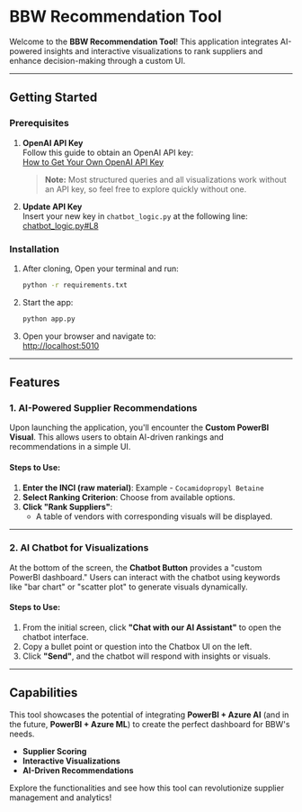 
# BBW Recommendation Tool

Welcome to the **BBW Recommendation Tool**! This application integrates AI-powered insights and interactive visualizations to rank suppliers and enhance decision-making through a custom UI.

---

## **Getting Started**

### **Prerequisites**
1. **OpenAI API Key**  
   Follow this guide to obtain an OpenAI API key:  
   [How to Get Your Own OpenAI API Key](https://medium.com/@lorenzozar/how-to-get-your-own-openai-api-key-f4d44e60c327#:~:text=Create%20A%20New%20API%20Key,button%20Create%20new%20secret%20key.&text=In%20the%20next%20pop%2C%20just,API%20key%20for%20different%20things.)  
   > **Note:** Most structured queries and all visualizations work without an API key, so feel free to explore quickly without one.  

2. **Update API Key**  
   Insert your new key in `chatbot_logic.py` at the following line:  
   [chatbot_logic.py#L8](https://github.com/LawrenceHua/BBW_POC/blob/main/chatbot_logic.py#L8)

### **Installation**
1. After cloning, Open your terminal and run:
   ```bash
   python -r requirements.txt
   ```
2. Start the app:
   ```bash
   python app.py
   ```
3. Open your browser and navigate to:  
   [http://localhost:5010](http://localhost:5010)

---

## **Features**

### **1. AI-Powered Supplier Recommendations**
Upon launching the application, you'll encounter the **Custom PowerBI Visual**. This allows users to obtain AI-driven rankings and recommendations in a simple UI.

#### **Steps to Use:**
1. **Enter the INCI (raw material)**: Example - `Cocamidopropyl Betaine`  
2. **Select Ranking Criterion**: Choose from available options.  
3. **Click "Rank Suppliers"**:  
   - A table of vendors with corresponding visuals will be displayed.

---

### **2. AI Chatbot for Visualizations**
At the bottom of the screen, the **Chatbot Button** provides a "custom PowerBI dashboard." Users can interact with the chatbot using keywords like "bar chart" or "scatter plot" to generate visuals dynamically.

#### **Steps to Use:**
1. From the initial screen, click **"Chat with our AI Assistant"** to open the chatbot interface.  
2. Copy a bullet point or question into the Chatbox UI on the left.  
3. Click **"Send"**, and the chatbot will respond with insights or visuals.

---

## **Capabilities**
This tool showcases the potential of integrating **PowerBI + Azure AI** (and in the future, **PowerBI + Azure ML**) to create the perfect dashboard for BBW's needs. 
- **Supplier Scoring**  
- **Interactive Visualizations**  
- **AI-Driven Recommendations**

Explore the functionalities and see how this tool can revolutionize supplier management and analytics!
```
